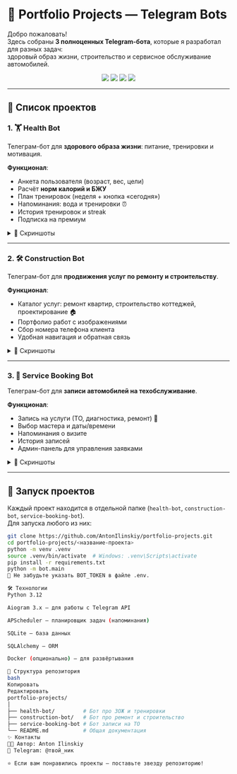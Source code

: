 # 🤖 Portfolio Projects — Telegram Bots

Добро пожаловать!  
Здесь собраны **3 полноценных Telegram-бота**, которые я разработал для разных задач:  
здоровый образ жизни, строительство и сервисное обслуживание автомобилей.

<p align="center">
  <img src="https://img.shields.io/badge/Python-3.12-blue?logo=python" />
  <img src="https://img.shields.io/badge/aiogram-3.x-green?logo=telegram" />
  <img src="https://img.shields.io/badge/FastAPI-optional-teal?logo=fastapi" />
  <img src="https://img.shields.io/badge/SQLite-DB-lightgrey?logo=sqlite" />
</p>

---

## 📂 Список проектов

### 1. 🏋️ Health Bot

Телеграм-бот для **здорового образа жизни**: питание, тренировки и мотивация.

**Функционал**:

- Анкета пользователя (возраст, вес, цели)
- Расчёт **норм калорий и БЖУ**
- План тренировок (неделя + кнопка «сегодня»)
- Напоминания: вода и тренировки ⏰
- История тренировок и streak
- Подписка на премиум

<details>
<summary>📸 Скриншоты</summary>
<p align="center">
  <img src="https://placehold.co/300x500?text=Health+Bot+1" />
  <img src="https://placehold.co/300x500?text=Health+Bot+2" />
</p>
</details>

---

### 2. 🛠️ Construction Bot

Телеграм-бот для **продвижения услуг по ремонту и строительству**.

**Функционал**:

- Каталог услуг: ремонт квартир, строительство коттеджей, проектирование 🏠
- Портфолио работ с изображениями
- Сбор номера телефона клиента
- Удобная навигация и обратная связь

<details>
<summary>📸 Скриншоты</summary>
<p align="center">
  <img src="https://placehold.co/300x500?text=Construction+Bot+1" />
  <img src="https://placehold.co/300x500?text=Construction+Bot+2" />
</p>
</details>

---

### 3. 🚗 Service Booking Bot

Телеграм-бот для **записи автомобилей на техобслуживание**.

**Функционал**:

- Запись на услуги (ТО, диагностика, ремонт) 🔧
- Выбор мастера и даты/времени
- Напоминания о визите
- История записей
- Админ-панель для управления заявками

<details>
<summary>📸 Скриншоты</summary>
<p align="center">
  <img src="https://placehold.co/300x500?text=Service+Bot+1" />
  <img src="https://placehold.co/300x500?text=Service+Bot+2" />
</p>
</details>

---

## 🚀 Запуск проектов

Каждый проект находится в отдельной папке (`health-bot`, `construction-bot`, `service-booking-bot`).  
Для запуска любого из них:

```bash
git clone https://github.com/AntonIlinskiy/portfolio-projects.git
cd portfolio-projects/<название-проекта>
python -m venv .venv
source .venv/bin/activate  # Windows: .venv\Scripts\activate
pip install -r requirements.txt
python -m bot.main
🔑 Не забудьте указать BOT_TOKEN в файле .env.

🛠️ Технологии
Python 3.12

Aiogram 3.x — для работы с Telegram API

APScheduler — планировщик задач (напоминания)

SQLite — база данных

SQLAlchemy — ORM

Docker (опционально) — для развёртывания

📌 Структура репозитория
bash
Копировать
Редактировать
portfolio-projects/
│
├── health-bot/         # Бот про ЗОЖ и тренировки
├── construction-bot/   # Бот про ремонт и строительство
├── service-booking-bot # Бот записи на ТО
└── README.md           # Общая документация
✨ Контакты
👨‍💻 Автор: Anton Ilinskiy
📩 Telegram: @твой_ник

⭐️ Если вам понравились проекты — поставьте звезду репозиторию!
```
